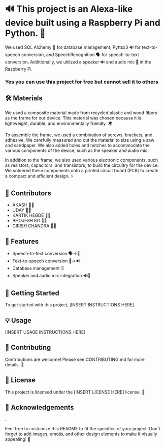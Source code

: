 

<!DOCTYPE html>
<html>
<head>

</head>
<body>
	<h1>🔊 This project is an Alexa-like device built using a Raspberry Pi and Python. 🍓</h1>
	<p>We used SQL Alchemy 🐘 for database management, Pyttsx3 🔊 for text-to-speech conversion, and SpeechRecognition 🗣️ for speech-to-text conversion. Additionally, we utilized a speaker 🔊 and audio mic 🎤 in the Raspberry Pi.</p>
	<h3>Yes you can use this project for free but cannot sell it to others </h3>
	<h2>🛠️ Materials</h2>
	<p>We used a composite material made from recycled plastic and wood fibers as the frame for our device. This material was chosen because it is lightweight, durable, and environmentally friendly. 🌍</p>
	<p>To assemble the frame, we used a combination of screws, brackets, and adhesive. We carefully measured and cut the material to size using a saw and sandpaper. We also added holes and notches to accommodate the various components of the device, such as the speaker and audio mic.</p>
	<p>In addition to the frame, we also used various electronic components, such as resistors, capacitors, and transistors, to build the circuitry for the device. We soldered these components onto a printed circuit board (PCB) to create a compact and efficient design. ⚡</p>
	<h2>👥 Contributors</h2>
	<ul>
		<li>AKASH 👨‍💻</li>
		<li>UDAY 👨‍💻</li>
		<li>KARTIK HEGDE 👨‍💻</li>
		<li>BHOJESH BG 👨‍💻</li>
		<li>GIRISH CHANDRA 👨‍💻</li>
	</ul>
	<h2>🎁 Features</h2>
	<ul>
		<li>Speech-to-text conversion 🗣️→📝</li>
		<li>Text-to-speech conversion 📝→🔊</li>
		<li>Database management 🗄️</li>
		<li>Speaker and audio mic integration 🔊🎤</li>
	</ul>
	<h2>🚀 Getting Started</h2>
	<p>To get started with this project, [INSERT INSTRUCTIONS HERE].</p>
	<h2>💡 Usage</h2>
	<p>[INSERT USAGE INSTRUCTIONS HERE].</p>
	<h2>🤝 Contributing</h2>
	<p>Contributions are welcome! Please see CONTRIBUTING.md for more details. 🙏</p>
	<h2>📝 License</h2>
	<p>This project is licensed under the [INSERT LICENSE HERE] license. 📄</p>
	<h2>🙏 Acknowledgements</h2>
	<p>.</p>
	<p>Feel free to customize this README to fit the specifics of your project. Don't forget to add images, emojis, and other design elements to make it visually appealing! 🎨</p>
</body>
</html>

